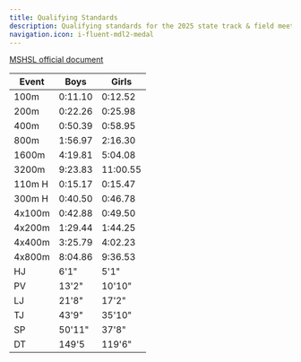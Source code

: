 ```yaml
---
title: Qualifying Standards
description: Qualifying standards for the 2025 state track & field meet.
navigation.icon: i-fluent-mdl2-medal
---
```


[MSHSL official document](https://www.mshsl.org/sites/default/files/2025-02/2025-mshsl-state-tf-standards-jan-2025.pdf)

| Event  | Boys    | Girls    |
|--------|---------|----------|
| 100m   | 0:11.10 | 0:12.52  |
| 200m   | 0:22.26 | 0:25.98  |
| 400m   | 0:50.39 | 0:58.95  |
| 800m   | 1:56.97 | 2:16.30  |
| 1600m  | 4:19.81 | 5:04.08  |
| 3200m  | 9:23.83 | 11:00.55 |
| 110m H | 0:15.17 | 0:15.47  |
| 300m H | 0:40.50 | 0:46.78  |
| 4x100m | 0:42.88 | 0:49.50  |
| 4x200m | 1:29.44 | 1:44.25  |
| 4x400m | 3:25.79 | 4:02.23  |
| 4x800m | 8:04.86 | 9:36.53  |
| HJ     | 6'1"    | 5'1"     |
| PV     | 13'2"   | 10'10"   |
| LJ     | 21'8"   | 17'2"    |
| TJ     | 43'9"   | 35'10"   |
| SP     | 50'11"  | 37'8"    |
| DT     | 149'5   | 119'6"   |



















